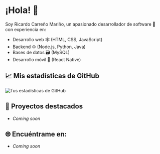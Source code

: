 # ¡Hola! 👋

Soy Ricardo Carreño Mariño, un apasionado desarrollador de software 🚀 con experiencia en:

- Desarrollo web 🕸️ (HTML, CSS, JavaScript)
- Backend ⚙️ (Node.js, Python, Java)
- Bases de datos 🗃️ (MySQL)
- Desarrollo móvil 📱 (React Native)

## 📈 Mis estadísticas de GitHub
![Tus estadísticas de GitHub](https://github-readme-stats.vercel.app/api?username=RIKICARRE&show_icons=true&theme=radical)

## 🌟 Proyectos destacados
- _Coming soon_

## 🌐 Encuéntrame en:
- _Coming soon_
